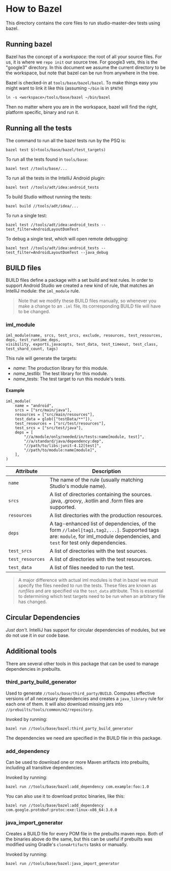 # How to Bazel

This directory contains the core files to run studio-master-dev tests using
bazel.

## Running bazel

Bazel has the concept of a _workspace_: the root of all your source files. For
us, it is where we `repo init` our source tree. For google3 vets, this is the
"google3" directory. In this document we assume the current directory to be the
workspace, but note that bazel can be run from anywhere in the tree.

Bazel is checked-in at `tools/base/bazel/bazel`. To make things easy you might
want to link it like this (assuming `~/bin` is in `$PATH`)

```shell
ln -s <workspace>/tools/base/bazel ~/bin/bazel
```

Then no matter where you are in the workspace, bazel will find the right,
platform specific, binary and run it.

## Running all the tests

The command to run all the bazel tests run by the PSQ is:

```shell
bazel test $(<tools/base/bazel/test_targets)
```

To run all the tests found in `tools/base`:

```shell
bazel test //tools/base/...
```

To run all the tests in the IntelliJ Android plugin:

```
bazel test //tools/adt/idea:android_tests
```

To build Studio without running the tests:

```
bazel build //tools/adt/idea/...
```

To run a single test:

```
bazel test //tools/adt/idea:android_tests --test_filter=AndroidLayoutDomTest
```

To debug a single test, which will open remote debugging:

```
bazel test //tools/adt/idea:android_tests --test_filter=AndroidLayoutDomTest --java_debug
```

## BUILD files

BUILD files define a package with a set build and test rules. In order to
support Android Studio we created a new kind of rule, that matches an IntelliJ
module: the `iml_module` rule.

> Note that we modify these BUILD files manually, so whenever you make a change
> to an `.iml` file, its corresponding BUILD file will have to be changed.

### iml_module

```
iml_module(name, srcs, test_srcs, exclude, resources, test_resources, deps, test_runtime_deps,
visibility, exports,javacopts, test_data, test_timeout, test_class, test_shard_count, tags)
```

This rule will generate the targets:

*   _name_: The production library for this module.
*   _name_\_testlib: The test library for this module.
*   _name_\_tests: The test target to run this module's tests.

#### Example

```
iml_module(
    name = "android",
    srcs = ["src/main/java"],
    resources = ["src/main/resources"],
    test_data = glob(["testData/**"]),
    test_resources = ["src/test/resources"],
    test_srcs = ["src/test/java"],
    deps = [
        "//a/module/only/needed/in/tests:name[module, test]",
        "//a/standard/java/dependency:dep",
        "//path/to/libs:junit-4.12[test]",
        "//path/to/module:name[module]",
    ],
)
```

Attribute        | Description
---------------- | -----------
`name`           | The name of the rule (usually matching Studio's module name).
`srcs`           | A list of directories containing the sources. .java, .groovy, .kotlin and .form files are supported.
`resources`      | A list directories with the production resources.
`deps`           | A tag-enhanced list of dependencies, of the form `//label[tag1,tag2,...]`. Supported tags are: `module`, for iml_module dependencies, and `test` for test only dependencies.
`test_srcs`      | A list of directories with the test sources.
`test_resources` | A list of directories with the test resources.
`test_data`      | A list of files needed to run the test.

> A major difference with actual iml modules is that in bazel we must specify
> the files needed to run the tests. These files are known as _runfiles_ and are
> specified via the `test_data` attribute. This is essential to determining
> which test targets need to be run when an arbitrary file has changed.

## Circular Dependencies

_Just don't_. IntelliJ has support for circular dependencies of modules, but we
do not use it in our code base.

## Additional tools

There are several other tools in this package that can be used to manage
dependencies in prebuilts.

### third\_party\_build\_generator

Used to generate `//tools/base/third_party/BUILD`. Computes effective versions
of all necessary dependencies and creates a `java_library` rule for each one of
them. It will also download missing jars into
`//prebuilts/tools/common/m2/repository`.

Invoked by running:

```
bazel run //tools/base/bazel:third_party_build_generator
```

The dependencies we need are specified in the BUILD file in this package.

### add\_dependency

Can be used to download one or more Maven artifacts into prebuilts, including
all transitive dependencies.

Invoked by running:

```
bazel run //tools/base/bazel:add_dependency com.example:foo:1.0
```

You can also use it to download protoc binaries, like this:

```
bazel run //tools/base/bazel:add_dependency com.google.protobuf:protoc:exe:linux-x86_64:3.0.0
```

### java\_import\_generator

Creates a BUILD file for every POM file in the prebuilts maven repo. Both of the
binaries above do the same, but this can be useful if prebuilts was modified
using Gradle's `cloneArtifacts` tasks or manually.

Invoked by running:

```
bazel run //tools/base/bazel:java_import_generator
```
